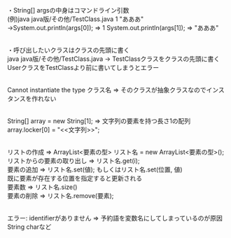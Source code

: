 ・String[] argsの中身はコマンドライン引数<br> 
(例)java java版/その他/TestClass.java 1 "あああ"<br>
->System.out.println(args[0]); => 1 System.out.println(args[1]); => "あああ"<br><br>

・呼び出したいクラスはクラスの先頭に書く<br>
java java版/その他/TestClass.java -> TestClassクラスをクラスの先頭に書く<br>
UserクラスをTestClassより前に書いてしまうとエラー<br><br>

Cannot instantiate the type クラス名 => そのクラスが抽象クラスなのでインスタンスを作れない<br><br> 

String[] array = new String[1]; => 文字列の要素を持つ長さ1の配列<br>
array.locker[0] = "<<文字列>>";<br><br>

リストの作成 => ArrayList<要素の型> リスト名 = new ArrayList<要素の型>();<br>
リストからの要素の取り出し => リスト名.get(i);<br>
要素の追加 => リスト名.set(値); もしくはリスト名.set(位置, 値)<br>
既に要素が存在する位置を指定すると更新される<br>
要素数 => リスト名.size()<br>
要素の削除 => リスト名.remove(要素); <br><br>

エラー: identifierがありません => 予約語を変数名にしてしまっているのが原因 String charなど<br><br>